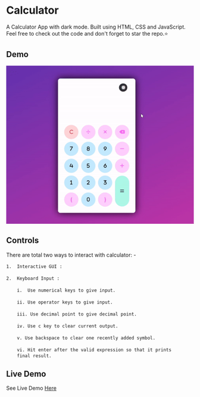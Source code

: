 
# Calculator

A Calculator App with dark mode. Built using HTML, CSS and JavaScript. Feel free to check out the code and don't forget to star the repo.⭐

## Demo

![gameplay.gif](assets/gif/calculator_demo.gif)
## Controls

There are total two ways to interact with calculator: -

    1.  Interactive GUI :
    
    2.  Keyboard Input :

        i.  Use numerical keys to give input.
        
        ii. Use operator keys to give input.

        iii. Use decimal point to give decimal point.

        iv. Use c key to clear current output.

        v. Use backspace to clear one recently added symbol.

        vi. Hit enter after the valid expression so that it prints 
        final result.
## Live Demo

See Live Demo [ Here ](https://www.google.in)
